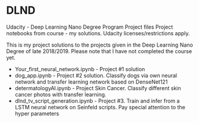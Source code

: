 # DLND
Udacity - Deep Learning Nano Degree Program Project files
Project notebooks from course - my solutions.
Udacity licenses/restrictions apply. 

This is my project solutions to the projects given in the Deep Learning Nano Degree of late 2018/2019. Please note that I have not completed the course yet.

* Your_first_neural_network.ipynb	- Project #1 solution
* dog_app.ipynb	- Project #2 solution. Classify dogs via own neural network and transfer learning network based on DenseNet121
* determatologyAI.ipynb	- Project Skin Cancer. Classify different skin cancer photos with transfer learning. 
* dlnd_tv_script_generation.ipynb	- Project #3. Train and infer from a LSTM neural network on Seinfeld scripts. Pay special attention to the hyper parameters
